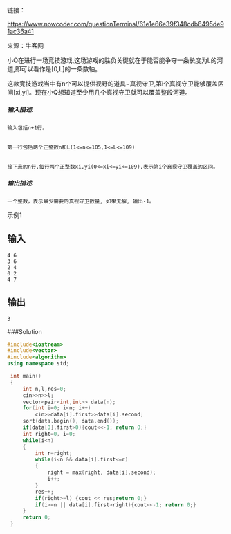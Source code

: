

链接：

https://www.nowcoder.com/questionTerminal/61e1e66e39f348cdb6495de91ac36a41

来源：牛客网

小Q在进行一场竞技游戏,这场游戏的胜负关键就在于能否能争夺一条长度为L的河道,即可以看作是[0,L]的一条数轴。 

  这款竞技游戏当中有n个可以提供视野的道具−真视守卫,第i个真视守卫能够覆盖区间[xi,yi]。现在小Q想知道至少用几个真视守卫就可以覆盖整段河道。  

##### **输入描述:**

```
输入包括n+1行。


第一行包括两个正整数n和L(1<=n<=105,1<=L<=109)


接下来的n行,每行两个正整数xi,yi(0<=xi<=yi<=109),表示第i个真视守卫覆盖的区间。 
```

##### **输出描述:**

```
一个整数，表示最少需要的真视守卫数量, 如果无解, 输出-1。
```

示例1

## 输入

```
4 6
3 6
2 4
0 2
4 7
```

## 输出

```
3
```

###Solution

```c++
#include<iostream>
#include<vector>
#include<algorithm>
using namespace std;

 int main()
 {
     int n,l,res=0;
     cin>>n>>l;
     vector<pair<int,int>> data(n);
     for(int i=0; i<n; i++)
         cin>>data[i].first>>data[i].second;
     sort(data.begin(), data.end());
     if(data[0].first>0){cout<<-1; return 0;}
     int right=0, i=0;
     while(i<n)
     {
         int r=right;
         while(i<n && data[i].first<=r)
         {
             right = max(right, data[i].second);
             i++;
         }
         res++;
         if(right>=l) {cout << res;return 0;}
         if(i>=n || data[i].first>right){cout<<-1; return 0;}
     }
     return 0;
 }
```



